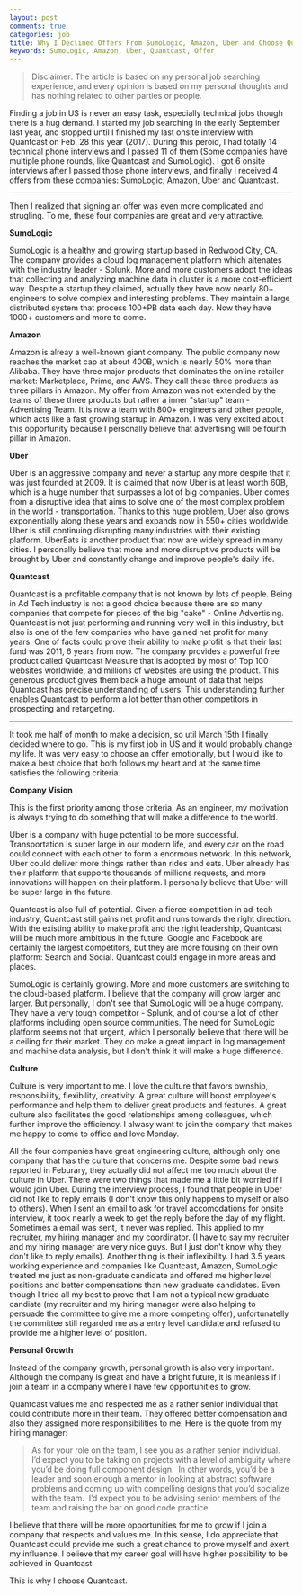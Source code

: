 ```yaml
---
layout: post
comments: true
categories: job
title: Why I Declined Offers From SumoLogic, Amazon, Uber and Choose Quantcast
keywords: SumoLogic, Amazon, Uber, Quantcast, Offer
---
```

> Disclaimer: The article is based on my personal job searching experience, and every opinion is based on my personal thoughts and has nothing related to other parties or people.

Finding a job in US is never an easy task, especially technical jobs though there is a hug demand. I started my job searching in the early September last year, and stopped until I finished
my last onsite interview with Quantcast on Feb. 28 this year (2017). During this peroid, I had totally 14 technical phone interviews and I passed 11 of them (Some companies have multiple phone rounds, like Quantcast and SumoLogic).
I got 6 onsite interviews after I passed those phone interviews, and finally I received 4 offers from these companies: SumoLogic, Amazon, Uber and Quantcast.

<hr>

Then I realized that signing an offer was even more complicated and strugling. To me, these four companies are great and very attractive. 

**SumoLogic**

SumoLogic is a healthy and growing startup based in Redwood City, CA. The company provides a cloud log management platform which altenates with the industry leader - Splunk. More and more customers adopt the ideas that collecting and analyzing
machine data in cluster is a more cost-efficient way. Despite a startup they claimed, actually they have now nearly 80+ engineers to solve complex and interesting problems. They maintain a large distributed system that process 100+PB data each day.
Now they have 1000+ customers and more to come.

**Amazon**

Amazon is alreay a well-known giant company. The public company now reaches the market cap at about 400B, which is nearly 50% more than Alibaba. They have three major products that dominates the online retailer market: Marketplace, Prime, and AWS. They
call these three products as three pillars in Amazon. My offer from Amazon was not extended by the teams of these three products but rather a inner "startup" team - Advertising Team. It is now a team with 800+ engineers and other people, which acts like a
fast growing startup in Amazon. I was very excited about this opportunity because I personally believe that advertising will be fourth pillar in Amazon. 

**Uber**

Uber is an aggressive company and never a startup any more despite that it was just founded at 2009. It is claimed that now Uber is at least worth 60B, which is a huge number that surpasses a lot of big companies. Uber comes from a disruptive idea that aims to
solve one of the most complex problem in the world - transportation. Thanks to this huge problem, Uber also grows exponentially along these years and expands now in 550+ cities worldwide. Uber is still continuing disrupting many industries with their existing platform.
UberEats is another product that now are widely spread in many cities. I personally believe that more and more disruptive products will be brought by Uber and constantly change and improve people's daily life.

**Quantcast**

Quantcast is a profitable company that is not known by lots of people. Being in Ad Tech industry is not a good choice because there are so many companies that compete for pieces of the big "cake" - Online Advertising. Quantcast is not just performing and running very well 
in this industry, but also is one of the few companies who have gained net profit for many years. One of facts could prove their ability to make profit is that their last fund was 2011, 6 years from now. The company provides a powerful free product called Quantcast Measure that is adopted 
by most of Top 100 websites worldwide, and millions of websites are using the product. This generous product gives them back a huge amount of data that helps Quantcast has precise understanding of users. This understanding further enables Quantcast to perform a lot better than 
other competitors in prospecting and retargeting. 

<hr>

It took me half of month to make a decision, so util March 15th I finally decided where to go. This is my first job in US and it would probably change my life. It was very easy to choose an offer emotionally, but I would like to make a best choice that both follows my heart and at the same time satisfies the following criteria.

**Company Vision**

This is the first priority among those criteria. As an engineer, my motivation is always trying to do something that will make a difference to the world. 

Uber is a company with huge potential to be more successful. Transportation is super large in our modern life, and every car on the road could connect with each other to form a enormous network. In this network, Uber could deliver more things rather than rides and eats. Uber already has their platform that supports thousands of millions requests, and more innovations will happen on their platform. I personally believe that Uber will be super large in the future. 

Quantcast is also full of potential. Given a fierce competition in ad-tech industry, Quantcast still gains net profit and runs towards the right direction. With the existing ability to make profit and the right leadership, Quantcast will be much more ambitious in the future. Google and Facebook are certainly the largest competitors, but they are more fousing on their own platform: Search and Social. Quantcast could engage in more areas and places. 

SumoLogic is certainly growing. More and more customers are switching to the cloud-based platform. I believe that the company will grow larger and larger. But personally, I don't see that SumoLogic will be a huge company. They have a very tough competitor - Splunk, and of course a lot of other platforms including open source communities. The need for SumoLogic platform seems not that urgent, which I personally believe that there will be a ceiling for their market. They do make a great impact in log management and machine data analysis, but I don't think it will make a huge difference.

**Culture**

Culture is very important to me. I love the culture that favors ownship, responsibility, flexibility, creativity. A great culture will boost employee's performance and help them to deliver great products and features. A great culture also facilitates the good relationships among colleagues, which further improve the efficiency. I alwasy want to join the company that makes me happy to come to office and love Monday.

All the four companies have great engineering culture, although only one company that has the culture that concerns me. Despite some bad news reported in Feburary, they actually did not affect me too much about the culture in Uber. There were two things that made me a little bit worried if I would join Uber. During the interview process, I found that people in Uber did not like to reply emails (I don't know this only happens to myself or also to others). When I sent an email to ask for travel accomodations for onsite interview, it took nearly a week to get the reply before the day of my flight. Sometimes a email was sent, it never was replied. This applied to my recruiter, my hiring manager and my coordinator. (I have to say my recruiter and my hiring manager are very nice guys. But I just don't know why they don't like to reply emails). Another thing is their inflexibility. I had 3.5 years working experience and companies like Quantcast, Amazon, SumoLogic treated me just as non-graduate candidate and offered me higher level positions and better compensations than new graduate candidates. Even though I tried all my best to prove that I am not a typical new graduate candiate (my recruiter and my hiring manager were also helping to persuade the committee to give me a more competing offer), unfortunatelly the committee still regarded me as a entry level candidate and refused to provide me a higher level of position.

**Personal Growth**

Instead of the company growth, personal growth is also very important. Although the company is great and have a bright future, it is meanless if I join a team in a company where I have few opportunities to grow.

Quantcast values me and respected me as a rather senior individual that could contribute more in their team. They offered better compensation and also they assigned more responsibilities to me. Here is the quote from my hiring manager:

>As for your role on the team, I see you as a rather senior individual.  I’d expect you to be taking on projects with a level of ambiguity where you’d be doing full component design.  In other words, you’d be a leader and soon enough a mentor in looking at abstract software problems and coming up with compelling designs that you’d socialize with the team.  I’d expect you to be advising senior members of the team and raising the bar on good code practice. 

I believe that there will be more opportunities for me to grow if I join a company that respects and values me. In this sense, I do appreciate that Quantcast could provide me such a great chance to prove myself and exert my influence. I believe that my career goal will have higher possibility to be achieved in Quantcast.

This is why I choose Quantcast.





